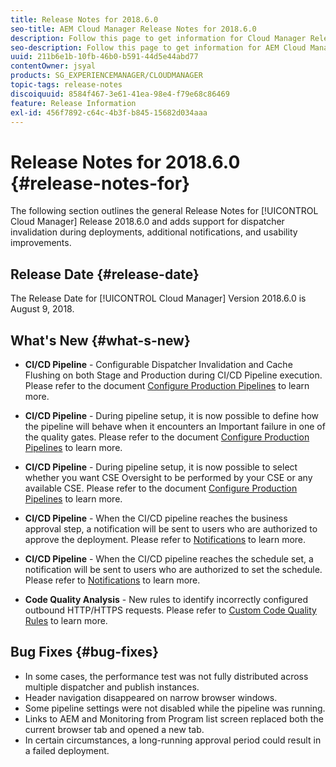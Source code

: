 ```yaml
---
title: Release Notes for 2018.6.0
seo-title: AEM Cloud Manager Release Notes for 2018.6.0
description: Follow this page to get information for Cloud Manager Release 2018.6.0.
seo-description: Follow this page to get information for AEM Cloud Manager Release 2018.6.0.
uuid: 211b6e1b-10fb-46b0-b591-44d5e44abd77
contentOwner: jsyal
products: SG_EXPERIENCEMANAGER/CLOUDMANAGER
topic-tags: release-notes
discoiquuid: 8584f467-3e61-41ea-98e4-f79e68c86469
feature: Release Information
exl-id: 456f7892-c64c-4b3f-b845-15682d034aaa
---
```

# Release Notes for 2018.6.0 {#release-notes-for}

The following section outlines the general Release Notes for [!UICONTROL Cloud Manager] Release 2018.6.0 and adds support for dispatcher invalidation during deployments, additional notifications, and usability improvements.

## Release Date {#release-date}

The Release Date for [!UICONTROL Cloud Manager] Version 2018.6.0 is August 9, 2018.

## What's New {#what-s-new}

* **CI/CD Pipeline** - Configurable Dispatcher Invalidation and Cache Flushing on both Stage and Production during CI/CD Pipeline execution. Please refer to the document [Configure Production Pipelines](configuring-production-pipelines.md) to learn more.

* **CI/CD Pipeline** - During pipeline setup, it is now possible to define how the pipeline will behave when it encounters an Important failure in one of the quality gates. Please refer to the document [Configure Production Pipelines](configuring-production-pipelines.md) to learn more.  

* **CI/CD Pipeline** - During pipeline setup, it is now possible to select whether you want CSE Oversight to be performed by your CSE or any available CSE. Please refer to the document [Configure Production Pipelines](configuring-production-pipelines.md) to learn more.

* **CI/CD Pipeline** - When the CI/CD pipeline reaches the business approval step, a notification will be sent to users who are authorized to approve the deployment. Please refer to [Notifications](notifications.md) to learn more.  

* **CI/CD Pipeline** - When the CI/CD pipeline reaches the schedule set, a notification will be sent to users who are authorized to set the schedule. Please refer to [Notifications](notifications.md) to learn more.  

* **Code Quality Analysis** - New rules to identify incorrectly configured outbound HTTP/HTTPS requests. Please refer to [Custom Code Quality Rules](custom-code-quality-rules.md) to learn more.

## Bug Fixes {#bug-fixes}

* In some cases, the performance test was not fully distributed across multiple dispatcher and publish instances.
* Header navigation disappeared on narrow browser windows.
* Some pipeline settings were not disabled while the pipeline was running.
* Links to AEM and Monitoring from Program list screen replaced both the current browser tab and opened a new tab.
* In certain circumstances, a long-running approval period could result in a failed deployment.

